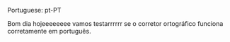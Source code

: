 Portuguese: pt-PT



Bom dia hojeeeeeeee vamos testarrrrrr se o corretor ortográfico funciona corretamente em português.
